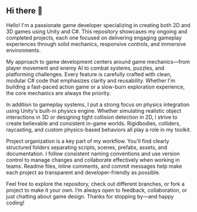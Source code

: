 ## Hi there 👋

Hello! I'm a passionate game developer specializing in creating both 2D and 3D games using Unity and C#. This repository showcases my ongoing and completed projects, each one focused on delivering engaging gameplay experiences through solid mechanics, responsive controls, and immersive environments.

My approach to game development centers around game mechanics—from player movement and enemy AI to combat systems, puzzles, and platforming challenges. Every feature is carefully crafted with clean, modular C# code that emphasizes clarity and reusability. Whether I'm building a fast-paced action game or a slow-burn exploration experience, the core mechanics are always the priority.

In addition to gameplay systems, I put a strong focus on physics integration using Unity's built-in physics engine. Whether simulating realistic object interactions in 3D or designing tight collision detection in 2D, I strive to create believable and consistent in-game worlds. Rigidbodies, colliders, raycasting, and custom physics-based behaviors all play a role in my toolkit.

Project organization is a key part of my workflow. You'll find clearly structured folders separating scripts, scenes, prefabs, assets, and documentation. I follow consistent naming conventions and use version control to manage changes and collaborate effectively when working in teams. Readme files, inline comments, and commit messages help make each project as transparent and developer-friendly as possible.

Feel free to explore the repository, check out different branches, or fork a project to make it your own. I’m always open to feedback, collaboration, or just chatting about game design. Thanks for stopping by—and happy coding!
